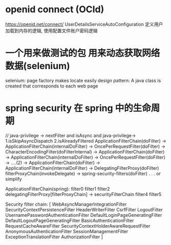 # openid connect (OCId)
https://openid.net/connect/
UserDetailsServiceAutoConfiguration
定义用户加载到内存的逻辑, 使用配置文件账户密码逻辑  

# 一个用来做测试的包 用来动态获取网络数据(selenium)
selenium:
page factory makes locate easily
design pattern: A java class is created that corresponds to each web page

# spring security 在 spring 中的生命周期
// java-privilege                -> nextFilter and isAsync and java-privilege-> 1.isSkipAsyncDispatch 2.isAlreadyFiltered
ApplicationFilterChain(doFilter) -> ApplicationFilterChain(internalDoFilter) -> OncePerRequestFilter(doFilter)
-> CharacterEncodingFilter(doFilterInternal) ->
ApplicationFilterChain(doFilter) -> ApplicationFilterChain(internalDoFilter) -> OncePerRequestFilter(doFilter)
-> ....(2) ->
ApplicationFilterChain(doFilter) -> ApplicationFilterChain(internalDoFilter) -> DelegatingFilterProxy(doFilter)
filterProxyChain(invokeDelegate) -> spring-security-filters(doFilter) 
.
.
.
or simplify

ApplicationFilterChain(spring):
filter0
filter1
filter2
delegatingFilterProxy[filterProxyChain] -> securityFilterChain
filter4
filter5

Security filter chain: [
    WebAsyncManagerIntegrationFilter
    SecurityContextPersistenceFilter
    HeaderWriterFilter
    CsrfFilter
    LogoutFilter
    UsernamePasswordAuthenticationFilter
    DefaultLoginPageGeneratingFilter
    DefaultLogoutPageGeneratingFilter
    BasicAuthenticationFilter
    RequestCacheAwareFilter
    SecurityContextHolderAwareRequestFilter
    AnonymousAuthenticationFilter
    SessionManagementFilter
    ExceptionTranslationFilter
    AuthorizationFilter
]

